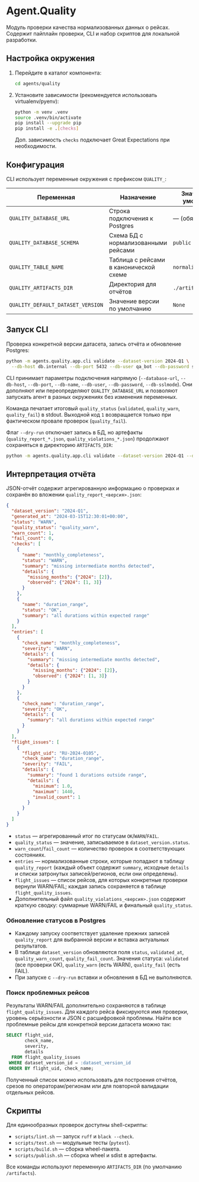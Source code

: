 # Agent.Quality

Модуль проверки качества нормализованных данных о рейсах. Содержит пайплайн проверки, CLI и набор скриптов для локальной разработки.

## Настройка окружения

1. Перейдите в каталог компонента:
   ```bash
   cd agents/quality
   ```
2. Установите зависимости (рекомендуется использовать virtualenv/pyenv):
   ```bash
   python -m venv .venv
   source .venv/bin/activate
   pip install --upgrade pip
   pip install -e .[checks]
   ```
   Доп. зависимость `checks` подключает Great Expectations при необходимости.

## Конфигурация

CLI использует переменные окружения с префиксом `QUALITY_`:

| Переменная | Назначение | Значение по умолчанию |
| --- | --- | --- |
| `QUALITY_DATABASE_URL` | Строка подключения к Postgres | — (обязательно) |
| `QUALITY_DATABASE_SCHEMA` | Схема БД с нормализованными рейсами | `public` |
| `QUALITY_TABLE_NAME` | Таблица с рейсами в канонической схеме | `normalized_flights` |
| `QUALITY_ARTIFACTS_DIR` | Директория для отчётов | `./artifacts` |
| `QUALITY_DEFAULT_DATASET_VERSION` | Значение версии по умолчанию | `None` |

## Запуск CLI

Проверка конкретной версии датасета, запись отчёта и обновление Postgres:

```bash
python -m agents.quality.app.cli validate --dataset-version 2024-Q1 \
  --db-host db.internal --db-port 5432 --db-user qa_bot --db-password secret
```

CLI принимает параметры подключения напрямую (`--database-url`, `--db-host`, `--db-port`, `--db-name`, `--db-user`, `--db-password`, `--db-sslmode`). Они дополняют или переопределяют `QUALITY_DATABASE_URL` и позволяют запускать агент в разных окружениях без изменения переменных.

Команда печатает итоговый `quality_status` (`validated`, `quality_warn`, `quality_fail`) в stdout. Выходной код `1` возвращается только при фактическом провале проверок (`quality_fail`).

Флаг `--dry-run` отключает запись в БД, но артефакты (`quality_report_*.json`, `quality_violations_*.json`) продолжают сохраняться в директорию `ARTIFACTS_DIR`:

```bash
python -m agents.quality.app.cli validate --dataset-version 2024-Q1 --dry-run
```

## Интерпретация отчёта

JSON-отчёт содержит агрегированную информацию о проверках и сохранён во вложении `quality_report_<версия>.json`:

```json
{
  "dataset_version": "2024-Q1",
  "generated_at": "2024-03-15T12:30:01+00:00",
  "status": "WARN",
  "quality_status": "quality_warn",
  "warn_count": 1,
  "fail_count": 0,
  "checks": [
    {
      "name": "monthly_completeness",
      "status": "WARN",
      "summary": "missing intermediate months detected",
      "details": {
        "missing_months": {"2024": [2]},
        "observed": {"2024": [1, 3]}
      }
    },
    {
      "name": "duration_range",
      "status": "OK",
      "summary": "all durations within expected range"
    }
  ],
  "entries": [
    {
      "check_name": "monthly_completeness",
      "severity": "WARN",
      "details": {
        "summary": "missing intermediate months detected",
        "details": {
          "missing_months": {"2024": [2]},
          "observed": {"2024": [1, 3]}
        }
      }
    },
    {
      "check_name": "duration_range",
      "severity": "OK",
      "details": {
        "summary": "all durations within expected range"
      }
    }
  ],
  "flight_issues": [
    {
      "flight_uid": "RU-2024-0105",
      "check_name": "duration_range",
      "severity": "FAIL",
      "details": {
        "summary": "found 1 durations outside range",
        "details": {
          "minimum": 1.0,
          "maximum": 1440,
          "invalid_count": 1
        }
      }
    }
  ]
}
```

- `status` — агрегированный итог по статусам `OK`/`WARN`/`FAIL`.
- `quality_status` — значение, записываемое в `dataset_version.status`.
- `warn_count`/`fail_count` — количество проверок в соответствующих состояниях.
- `entries` — нормализованные строки, которые попадают в таблицу `quality_report` (каждый объект содержит `summary`, исходные `details` и списки затронутых записей/регионов, если они определены).
- `flight_issues` — список рейсов, для которых конкретные проверки вернули WARN/FAIL; каждая запись сохраняется в таблице `flight_quality_issues`.
- Дополнительный файл `quality_violations_<версия>.json` содержит краткую сводку: суммарные WARN/FAIL и финальный `quality_status`.

### Обновление статусов в Postgres

- Каждому запуску соответствует удаление прежних записей `quality_report` для выбранной версии и вставка актуальных результатов.
- В таблице `dataset_version` обновляются поля `status`, `validated_at`, `quality_warn_count`, `quality_fail_count`. Значения статуса: `validated` (все проверки OK), `quality_warn` (есть WARN), `quality_fail` (есть FAIL).
- При запуске с `--dry-run` вставки и обновления в БД не выполняются.

### Поиск проблемных рейсов

Результаты WARN/FAIL дополнительно сохраняются в таблице `flight_quality_issues`. Для каждого рейса фиксируются имя проверки, уровень серьёзности и JSON с расшифровкой проблемы. Найти все проблемные рейсы для конкретной версии датасета можно так:

```sql
SELECT flight_uid,
       check_name,
       severity,
       details
  FROM flight_quality_issues
 WHERE dataset_version_id = :dataset_version_id
 ORDER BY flight_uid, check_name;
```

Полученный список можно использовать для построения отчётов, срезов по операторам/регионам или для повторной валидации отдельных рейсов.

## Скрипты

Для единообразных проверок доступны shell-скрипты:

- `scripts/lint.sh` — запуск `ruff` и `black --check`.
- `scripts/test.sh` — модульные тесты (`pytest`).
- `scripts/build.sh` — сборка wheel-пакета.
- `scripts/publish.sh` — сборка wheel и sdist в артефакты.

Все команды используют переменную `ARTIFACTS_DIR` (по умолчанию `/artifacts`).
